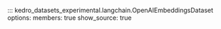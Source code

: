 ::: kedro_datasets_experimental.langchain.OpenAIEmbeddingsDataset
    options:
        members: true
        show_source: true
